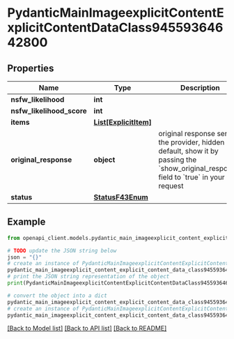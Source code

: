 # PydanticMainImageexplicitContentExplicitContentDataClass94559364642800


## Properties

Name | Type | Description | Notes
------------ | ------------- | ------------- | -------------
**nsfw_likelihood** | **int** |  | 
**nsfw_likelihood_score** | **int** |  | 
**items** | [**List[ExplicitItem]**](ExplicitItem.md) |  | [optional] 
**original_response** | **object** | original response sent by the provider, hidden by default, show it by passing the &#x60;show_original_response&#x60; field to &#x60;true&#x60; in your request | [optional] 
**status** | [**StatusF43Enum**](StatusF43Enum.md) |  | 

## Example

```python
from openapi_client.models.pydantic_main_imageexplicit_content_explicit_content_data_class94559364642800 import PydanticMainImageexplicitContentExplicitContentDataClass94559364642800

# TODO update the JSON string below
json = "{}"
# create an instance of PydanticMainImageexplicitContentExplicitContentDataClass94559364642800 from a JSON string
pydantic_main_imageexplicit_content_explicit_content_data_class94559364642800_instance = PydanticMainImageexplicitContentExplicitContentDataClass94559364642800.from_json(json)
# print the JSON string representation of the object
print(PydanticMainImageexplicitContentExplicitContentDataClass94559364642800.to_json())

# convert the object into a dict
pydantic_main_imageexplicit_content_explicit_content_data_class94559364642800_dict = pydantic_main_imageexplicit_content_explicit_content_data_class94559364642800_instance.to_dict()
# create an instance of PydanticMainImageexplicitContentExplicitContentDataClass94559364642800 from a dict
pydantic_main_imageexplicit_content_explicit_content_data_class94559364642800_form_dict = pydantic_main_imageexplicit_content_explicit_content_data_class94559364642800.from_dict(pydantic_main_imageexplicit_content_explicit_content_data_class94559364642800_dict)
```
[[Back to Model list]](../README.md#documentation-for-models) [[Back to API list]](../README.md#documentation-for-api-endpoints) [[Back to README]](../README.md)



